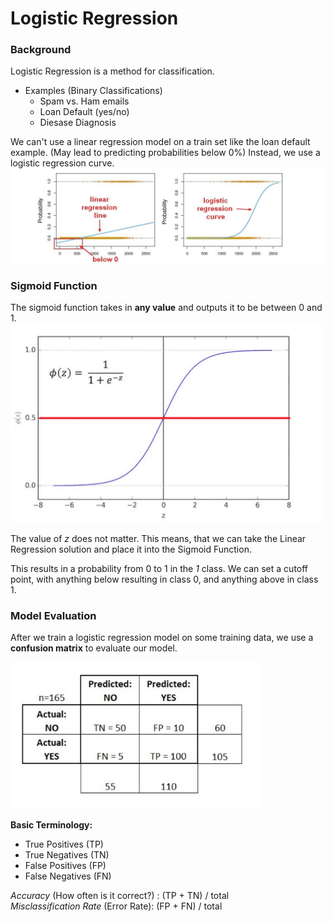 # Logistic Regression  

### Background
Logistic Regression is a method for classification.  

* Examples (Binary Classifications)
  * Spam vs. Ham emails
  * Loan Default (yes/no)
  * Diesase Diagnosis

We can't use a linear regression model on a train set like the loan default example. (May lead to predicting probabilities below 0%) 
Instead, we use a logistic regression curve.
<img src="../Images/linvslog.jpg" width="1000px">  

### Sigmoid Function

The sigmoid function takes in **any value** and outputs it to be between 0 and 1.
<img src="../Images/sigmoid.jpg" width = "500px">   

The value of *z* does not matter. This means, that we can take the Linear Regression solution and place it into the Sigmoid Function.

This results in a probability from 0 to 1 in the *1* class. We can set a cutoff point, with anything below resulting in class 0, and anything above in class 1.

### Model Evaluation

After we train a logistic regression model on some training data, we use a **confusion matrix** to evaluate our model.

<img id = "confusion matrix" src="../Images/confusion matrix.jpg" width="400px">

**Basic Terminology:**  
* True Positives (TP)
* True Negatives (TN)
* False Positives (FP)
* False Negatives (FN)

*Accuracy* (How often is it correct?) : (TP + TN) / total  
*Misclassification Rate* (Error Rate): (FP + FN) / total

